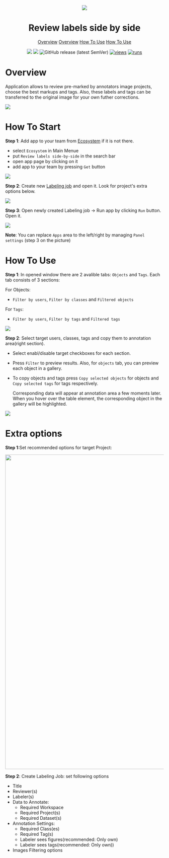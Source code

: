 <div align="center" markdown>
<img src="https://user-images.githubusercontent.com/106374579/187885841-690d3d80-557b-4f1d-a421-a254aa2260fd.png"/>

# Review labels side by side

<p align="center">
  <a href="#Overview">Overview</a>
  <a href="#How-To-Start">Overview</a>
  <a href="#How-To-Use">How To Use</a>
  <a href="#Extra-options">How To Use</a>
</p>


[![](https://img.shields.io/badge/supervisely-ecosystem-brightgreen)](https://ecosystem.supervise.ly/apps/supervisely-ecosystem/review-labels-side-by-side)
[![](https://img.shields.io/badge/slack-chat-green.svg?logo=slack)](https://supervise.ly/slack)
![GitHub release (latest SemVer)](https://img.shields.io/github/v/release/supervisely-ecosystem/review-labels-side-by-side)
[![views](https://app.supervise.ly/img/badges/views/supervisely-ecosystem/review-labels-side-by-side.png)](https://supervise.ly)
[![runs](https://app.supervise.ly/img/badges/runs/supervisely-ecosystem/review-labels-side-by-side.png)](https://supervise.ly)

</div>

# Overview
Application allows to review pre-marked by annotators image projects, choose the best markups and tags. Also, these labels and tags can be transferred to the original image for your own futher corrections.

<img src="media/ov1.png"/>


# How To Start

**Step 1**: Add app to your team from [Ecosystem](https://ecosystem.supervise.ly/apps/review-labels-side-by-side) if it is not there.
    
   - select `Ecosystem` in Main Menue
   - put `Review labels side-by-side` in the search bar
   - open app page by clicking on it
   - add app to your team by pressing `Get` button

<img src="media/hts1.png"/>

**Step 2**: Create new [Labeling job](https://docs.supervise.ly/labeling/jobs) and open it. Look for project's extra options below.

<img src="media/hts2.png"/>

**Step 3**: Open newly created Labeling job -> Run app by clicking `Run` button. Open it. 

<img src="media/hts3.png"/>

   **Note**: You can replace `Apps` area to the left/right by managing `Panel settings` (step 3 on the picture)

# How To Use

**Step 1**: In opened window there are 2 avalible tabs: `Objects` and `Tags`. Each tab consists of 3 sections: 

For Objects:
 - `Filter by users`, `Filter by classes` and `Filtered objects` 

For `Tags`:
 - `Filter by users`, `Filter by tags` and `Filtered tags`

<img src="media/htu1.png"/>

**Step 2**: Select target users, classes, tags and copy them to annotation area(right section). 
   
 - Select enabl/disable target checkboxes for each section. 
 - Press `Filter` to preview results. Also, for `objects` tab, you can preview each object in a gallery.    
 - To copy objects and tags press `Copy selected objects` for objects and `Copy selected tags` for tags respectively. 
   
   Corresponding data will appear at annotation area a few moments later.
   When you hover over the table element, the corresponding object in the gallery will be highlighted.

<img src="media/htu2.png">

# Extra options

**Step 1**:Set recommended options for target Project:

<img src="media/e1.png" height="1000px"/>

**Step 2**: Create Labeling Job: set following options
 - Title
 - Reviewer(s)
 - Labeler(s)
 - Data to Annotate: 
   - Required Workspace
   - Required Project(s)
   - Required Dataset(s)
 - Annotation Settings:
   - Required Class(es)
   - Required Tag(s) 
   - Labeler sees figures(recommended: Only own)
   - Labeler sees tags(recommended: Only own))
 - Images Filtering options
